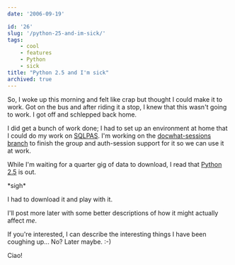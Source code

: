 ```yaml
---
date: '2006-09-19'

id: '26'
slug: '/python-25-and-im-sick/'
tags:
    - cool
    - features
    - Python
    - sick
title: "Python 2.5 and I'm sick"
archived: true
---
```


So, I woke up this morning and felt like crap but thought I could make it to
work. Got on the bus and after riding it a stop, I knew that this wasn't going
to work. I got off and schlepped back home.

I did get a bunch of work done; I had to set up an environment at home that I
could do my work on [SQLPAS](http://plone.org/products/sqlpasplugin). I'm
working on the
[docwhat-sessions branch](http://svn.plone.org/svn/collective/PASPlugins/SQLPASPlugin/branches/docwhat-sessions/)
to finish the group and auth-session support for it so we can use it at work.

While I'm waiting for a quarter gig of data to download, I read that
[Python 2.5](http://www.python.org/download/releases/2.5/) is out.

\*sigh\*

I had to download it and play with it.

I'll post more later with some better descriptions of how it might actually
affect _me_.

If you're interested, I can describe the interesting things I have been
coughing up... No? Later maybe. :-)

Ciao!
